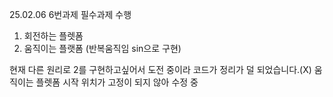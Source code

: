 25.02.06
6번과제 필수과제 수행

1. 회전하는 플렛폼
2. 움직이는 플랫폼 (반복움직임 sin으로 구현)

현재 다른 원리로 2를 구현하고싶어서 도전 중이라 코드가 정리가 덜 되었습니다.(X)
움직이는 플렛폼 시작 위치가 고정이 되지 않아 수정 중

